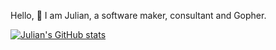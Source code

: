 Hello, 👋 I am Julian, a software maker, consultant and Gopher.



[![Julian's GitHub stats](https://github-readme-stats.vercel.app/api?username=liweiyi88)](https://github.com/liweiyi88/github-readme-stats)

<!--
**liweiyi88/liweiyi88** is a ✨ _special_ ✨ repository because its `README.md` (this file) appears on your GitHub profile.

Here are some ideas to get you started:

- 🔭 I’m currently working on ...
- 🌱 I’m currently learning ...
- 👯 I’m looking to collaborate on ...
- 🤔 I’m looking for help with ...
- 💬 Ask me about ...
- 📫 How to reach me: ...
- 😄 Pronouns: ...
- ⚡ Fun fact: ...
-->
